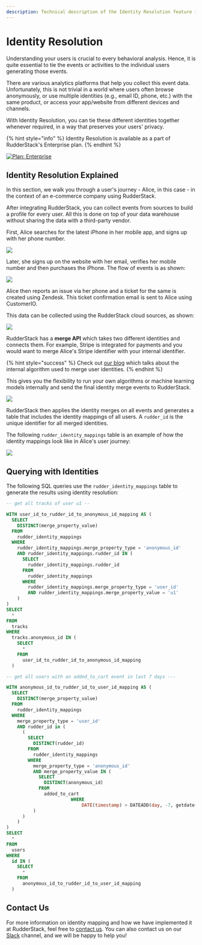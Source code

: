 ```yaml
---
description: Technical description of the Identity Resolution feature in RudderStack
---
```


# Identity Resolution

Understanding your users is crucial to every behavioral analysis. Hence, it is quite essential to tie the events or activities to the individual users generating those events. 

There are various analytics platforms that help you collect this event data. Unfortunately, this is not trivial in a world where users often browse anonymously, or use multiple identities \(e.g., email ID, phone, etc.\) with the same product, or access your app/website from different devices and channels. 

With Identity Resolution, you can tie these different identities together whenever required, in a way that preserves your users' privacy.

{% hint style="info" %}
Identity Resolution is available as a part of RudderStack's Enterprise plan.
{% endhint %}

[![Plan: Enterprise](https://img.shields.io/static/v1?label=PLAN&message=ENTERPRISE&color=blueviolet&style=for-the-badge)](https://rudderstack.com/enterprise-quote)

## Identity Resolution Explained

In this section, we walk you through a user's journey - Alice, in this case - in the context of an e-commerce company using RudderStack. 

After integrating RudderStack, you can collect events from sources to build a profile for every user. All this is done on top of your data warehouse without sharing the data with a third-party vendor.

First, Alice searches for the latest iPhone in her mobile app, and signs up with her phone number.

![](../.gitbook/assets/image%20%2880%29.png)

Later, she signs up on the website with her email, verifies her mobile number and then purchases the iPhone. The flow of events is as shown:

![](../.gitbook/assets/image%20%2893%29.png)

Alice then reports an issue via her phone and a ticket for the same is created using Zendesk. This ticket confirmation email is sent to Alice using CustomerIO. 

This data can be collected using the RudderStack cloud sources, as shown:

![](../.gitbook/assets/image%20%2812%29.png)

RudderStack has a **merge API** which takes two different identities and connects them. For example, Stripe is integrated for payments and you would want to merge Alice's Stripe identifier with your internal identifier.

{% hint style="success" %}
Check out [our blog](https://rudderstack.com/blog/identity-graph-and-identity-resolution-in-sql/) which talks about the internal algorithm used to merge user identities.
{% endhint %}

This gives you the flexibility to run your own algorithms or machine learning models internally and send the final identity merge events to RudderStack.

![](../.gitbook/assets/image%20%2887%29.png)

RudderStack then applies the identity merges on all events and generates a table that includes the identity mappings of all users. A `rudder_id` is the unique identifier for all merged identities.

The following `rudder_identity_mappings` table is an example of how the identity mappings look like in Alice's user journey:

![](../.gitbook/assets/image%20%2864%29.png)

## Querying with Identities

The following SQL queries use the `rudder_identity_mappings` table to generate the results using identity resolution:

```sql
-- get all tracks of user u1 --

WITH user_id_to_rudder_id_to_anonymous_id_mapping AS (
  SELECT
    DISTINCT(merge_property_value)
  FROM
    rudder_identity_mappings
  WHERE
    rudder_identity_mappings.merge_property_type = 'anonymous_id'
    AND rudder_identity_mappings.rudder_id IN (
      SELECT
        rudder_identity_mappings.rudder_id
      FROM
        rudder_identity_mappings
      WHERE
        rudder_identity_mappings.merge_property_type = 'user_id'
        AND rudder_identity_mappings.merge_property_value = 'u1'
    )
)
SELECT
  *
FROM
  tracks
WHERE
  tracks.anonymous_id IN (
    SELECT
      *
    FROM
      user_id_to_rudder_id_to_anonymous_id_mapping
  )

-- get all users with an added_to_cart event in last 7 days ---

WITH anonymous_id_to_rudder_id_to_user_id_mapping AS (
  SELECT
    DISTINCT(merge_property_value)
  FROM
    rudder_identity_mappings
  WHERE
    merge_property_type = 'user_id'
    AND rudder_id in (
      (
        SELECT
          DISTINCT(rudder_id)
        FROM
          rudder_identity_mappings
        WHERE
          merge_property_type = 'anonymous_id'
          AND merge_property_value IN (
            SELECT
              DISTINCT(anonymous_id)
            FROM
              added_to_cart
						WHERE
							DATE(timestamp) > DATEADD(day, -7, getdate())
          )
      )
    )
)
SELECT
  *
FROM
  users
WHERE
  id IN (
    SELECT
      *
    FROM
      anonymous_id_to_rudder_id_to_user_id_mapping
  )
```

## Contact Us

For more information on identity mapping and how we have implemented it at RudderStack, feel free to [contact us](mailto:%20docs@rudderstack.com). You can also contact us on our [Slack](https://resources.rudderstack.com/join-rudderstack-slack) channel, and we will be happy to help you!

